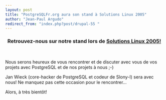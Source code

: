 ```yaml
---
layout: post
title: "PostgreSQLFr.org aura son stand à Solutions Linux 2005"
author: "Jean-Paul Argudo"
redirect_from: "index.php?post/drupal-55 "
---
```




<center>

<h3>

Retrouvez-nous sur notre stand lors de <a href="http://www.solutionslinux.fr">Solutions Linux 2005!</a>

</h3>

<p>

<a href="http://www.solutionslinux.fr"><br /></a>

</p>

</center>

<p>

Nous serons heureux de vous rencontrer et de discuter avec vous de vos projets avec PostgreSQL et de nos projets à nous ;-)

</p>

<p>

Jan Wieck (core-hacker de PostgreSQL et codeur de Slony-I) sera avec nous! Ne manquez pas cette occasion pour le rencontrer...

</p>

<p>

Alors, à très bientôt!

</p>